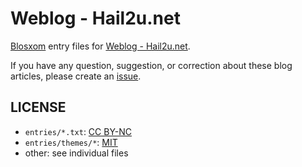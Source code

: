 Weblog - Hail2u.net
===================

[Blosxom][1] entry files for [Weblog - Hail2u.net][2].

If you have any question, suggestion, or correction about these blog articles,
please create an [issue][3].


LICENSE
-------

  - `entries/*.txt`: [CC BY-NC][4]
  - `entries/themes/*`: [MIT][5]
  - other: see individual files

[1]: http://blosxom.sourceforge.net/
[2]: http://hail2u.net/blog/
[3]: https://github.com/hail2u/hail2u.net-weblog/issues
[4]: http://creativecommons.org/licenses/by-nc/4.0/
[5]: http://hail2u.mit-license.org/2002
